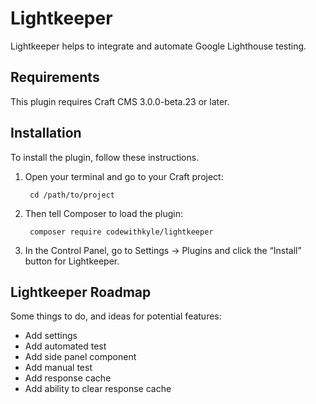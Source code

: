 # Lightkeeper

Lightkeeper helps to integrate and automate Google Lighthouse testing.

## Requirements

This plugin requires Craft CMS 3.0.0-beta.23 or later.

## Installation

To install the plugin, follow these instructions.

1. Open your terminal and go to your Craft project:

        cd /path/to/project

2. Then tell Composer to load the plugin:

        composer require codewithkyle/lightkeeper

3. In the Control Panel, go to Settings → Plugins and click the “Install” button for Lightkeeper.

## Lightkeeper Roadmap

Some things to do, and ideas for potential features:

* Add settings
* Add automated test
* Add side panel component
* Add manual test
* Add response cache
* Add ability to clear response cache
